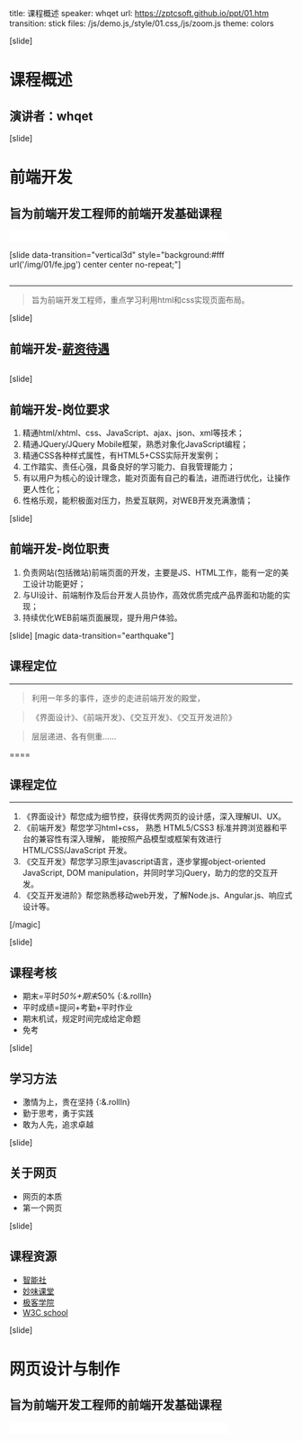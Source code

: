 title: 课程概述
speaker: whqet
url: https://zptcsoft.github.io/ppt/01.htm
transition: stick
files: /js/demo.js,/style/01.css,/js/zoom.js
theme: colors

[slide]

# 课程概述
## 演讲者：whqet

[slide]

# 前端开发
## 旨为前端开发工程师的前端开发基础课程
<small style="vertical-align:middle;display:inline-block"><iframe src="//ghbtns.com/github-btn.html?user=zptcsoft&repo=zptcsoft.github.io&type=star&count=true" allowtransparency="true" frameborder="0" scrolling="0" width="100" height="20" style="width:110px;height:20px;  background-color: transparent;"></iframe><iframe src="//ghbtns.com/github-btn.html?user=zptcsoft&repo=zptcsoft.github.io&type=fork&count=true" allowtransparency="true" frameborder="0" scrolling="0" width="100" height="20" style="width:110px;height:20px;  background-color: transparent;"></iframe><iframe src="//ghbtns.com/github-btn.html?user=zptcsoft&repo=zptcsoft.github.io&type=follow&count=false" allowtransparency="true" frameborder="0" scrolling="0" width="170" height="20" style="width:170px;height:20px;  background-color: transparent;"></iframe></small>


[slide data-transition="vertical3d" style="background:#fff url('/img/01/fe.jpg') center center no-repeat;"]
##   
----
>旨为前端开发工程师，重点学习利用html和css实现页面布局。


[slide]
## 前端开发-[薪资待遇](http://www.jobui.com/salary/%E6%9D%AD%E5%B7%9E-web%E5%89%8D%E7%AB%AF%E5%BC%80%E5%8F%91%E5%B8%88/)
<img src="/img/01/salary.png" alt="">

[slide]
## 前端开发-岗位要求
1. 精通html/xhtml、css、JavaScript、ajax、json、xml等技术；
2. 精通JQuery/JQuery Mobile框架，熟悉对象化JavaScript编程；
3. 精通CSS各种样式属性，有HTML5+CSS实际开发案例；
4. 工作踏实、责任心强，具备良好的学习能力、自我管理能力；
5. 有以用户为核心的设计理念，能对页面有自己的看法，进而进行优化，让操作更人性化；
6. 性格乐观，能积极面对压力，热爱互联网，对WEB开发充满激情；

[slide]
## 前端开发-岗位职责
1. 负责网站(包括微站)前端页面的开发，主要是JS、HTML工作，能有一定的美工设计功能更好；
2. 与UI设计、前端制作及后台开发人员协作，高效优质完成产品界面和功能的实现；
3. 持续优化WEB前端页面展现，提升用户体验。


[slide]
[magic data-transition="earthquake"]
## 课程定位
-----
> 利用一年多的事件，逐步的走进前端开发的殿堂，

>《界面设计》、《前端开发》、《交互开发》、《交互开发进阶》

> 层层递进、各有侧重……

====
## 课程定位
-----
1. 《界面设计》帮您成为细节控，获得优秀网页的设计感，深入理解UI、UX。
2. 《前端开发》帮您学习html+css， 熟悉 HTML5/CSS3 标准并跨浏览器和平台的兼容性有深入理解， 能按照产品模型或框架有效进行 HTML/CSS/JavaScript 开发。
3. 《交互开发》帮您学习原生javascript语言，逐步掌握object-oriented JavaScript, DOM manipulation，并同时学习jQuery，助力的您的交互开发。
4. 《交互开发进阶》帮您熟悉移动web开发，了解Node.js、Angular.js、响应式设计等。

[/magic]

[slide]
## 课程考核
- 期末=平时*50%+期末*50% {:&.rollIn}
- 平时成绩=提问+考勤+平时作业
- 期末机试，规定时间完成给定命题
- 免考

[slide]
## 学习方法
- 激情为上，贵在坚持 {:&.rollIn}
- 勤于思考，勇于实践
- 敢为人先，追求卓越

[slide]
## 关于网页
- 网页的本质
- 第一个网页

[slide]
## 课程资源
- [智能社](http://www.zhinengshe.com/)
- [妙味课堂](http://www.miaov.com/)
- [极客学院](http://www.jikexueyuan.com/)
- [W3C school](http://www.w3school.com.cn/)

[slide]

# 网页设计与制作
## 旨为前端开发工程师的前端开发基础课程
<small style="vertical-align:middle;display:inline-block"><iframe src="//ghbtns.com/github-btn.html?user=zptcsoft&repo=zptcsoft.github.io&type=star&count=true" allowtransparency="true" frameborder="0" scrolling="0" width="100" height="20" style="width:110px;height:20px;  background-color: transparent;"></iframe><iframe src="//ghbtns.com/github-btn.html?user=zptcsoft&repo=zptcsoft.github.io&type=fork&count=true" allowtransparency="true" frameborder="0" scrolling="0" width="100" height="20" style="width:110px;height:20px;  background-color: transparent;"></iframe><iframe src="//ghbtns.com/github-btn.html?user=zptcsoft&repo=zptcsoft.github.io&type=follow&count=false" allowtransparency="true" frameborder="0" scrolling="0" width="170" height="20" style="width:170px;height:20px;  background-color: transparent;"></iframe></small>
